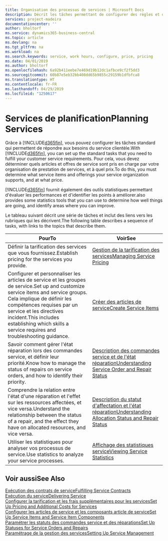 ```yaml
---
title: Organisation des processus de services | Microsoft Docs
description: Décrit les tâches permettant de configurer des règles et des valeurs pour définir vos stratégies de services et vos processus de vente.
services: project-madeira
documentationcenter: ''
author: bholtorf
ms.service: dynamics365-business-central
ms.topic: article
ms.devlang: na
ms.tgt_pltfrm: na
ms.workload: na
ms.search.keywords: service, work hours, configure, price, pricing
ms.date: 04/01/2019
ms.author: bholtorf
ms.openlocfilehash: 6a92b411eebe7e469d19b12dc1afbce9cf2f5dd3
ms.sourcegitcommit: 60b87e5eb32bb408dd65b9855c29159b1dfbfca8
ms.translationtype: HT
ms.contentlocale: fr-FR
ms.lasthandoff: 04/29/2019
ms.locfileid: "1250617"
---
```

# <a name="planning-services"></a><span data-ttu-id="2cc67-103">Services de planification</span><span class="sxs-lookup"><span data-stu-id="2cc67-103">Planning Services</span></span>
<span data-ttu-id="2cc67-104">Grâce à [!INCLUDE[d365fin](includes/d365fin_md.md)], vous pouvez configurer les tâches standard qui permettent de répondre aux besoins du service clientèle.</span><span class="sxs-lookup"><span data-stu-id="2cc67-104">With [!INCLUDE[d365fin](includes/d365fin_md.md)], you can set up the standard tasks that you need to fulfill your customer service requirements.</span></span> <span data-ttu-id="2cc67-105">Pour cela, vous devez déterminer quels articles et offres de service sont pris en charge par votre organisation de prestation de services, et à quel prix.</span><span class="sxs-lookup"><span data-stu-id="2cc67-105">To do this, you must determine what service items and offerings your service organization supports, and at what price.</span></span>   

[!INCLUDE[d365fin](includes/d365fin_md.md)] <span data-ttu-id="2cc67-106">fournit également des outils statistiques permettant d'évaluer les performances et d'identifier les points à améliorer.</span><span class="sxs-lookup"><span data-stu-id="2cc67-106">also provides some statistics tools that you can use to determine how well things are going, and identify areas where you can improve.</span></span>
  
<span data-ttu-id="2cc67-107">Le tableau suivant décrit une série de tâches et inclut des liens vers les rubriques qui les décrivent.</span><span class="sxs-lookup"><span data-stu-id="2cc67-107">The following table describes a sequence of tasks, with links to the topics that describe them.</span></span>   
  
|<span data-ttu-id="2cc67-108">**Pour**</span><span class="sxs-lookup"><span data-stu-id="2cc67-108">**To**</span></span>|<span data-ttu-id="2cc67-109">**Voir**</span><span class="sxs-lookup"><span data-stu-id="2cc67-109">**See**</span></span>|  
|------------|-------------|  
|<span data-ttu-id="2cc67-110">Définir la tarification des services que vous fournissez.</span><span class="sxs-lookup"><span data-stu-id="2cc67-110">Establish pricing for the services you provide.</span></span>|[<span data-ttu-id="2cc67-111">Gestion de la tarification des services</span><span class="sxs-lookup"><span data-stu-id="2cc67-111">Managing Service Pricing</span></span>](service-service-price-management.md)|
|<span data-ttu-id="2cc67-112">Configurer et personnaliser les articles de service et les groupes de service.</span><span class="sxs-lookup"><span data-stu-id="2cc67-112">Set up and customize service items and service groups.</span></span> <span data-ttu-id="2cc67-113">Cela implique de définir les compétences requises par un service et les directives incident.</span><span class="sxs-lookup"><span data-stu-id="2cc67-113">This includes establishing which skills a service requires and troubleshooting guidance.</span></span>| [<span data-ttu-id="2cc67-114">Créer des articles de service</span><span class="sxs-lookup"><span data-stu-id="2cc67-114">Create Service Items</span></span>](service-how-to-create-service-items.md)|  
|<span data-ttu-id="2cc67-115">Savoir comment gérer l'état réparation lors des commandes service, et définir leur priorité.</span><span class="sxs-lookup"><span data-stu-id="2cc67-115">Know how to manage the status of repairs on service orders, and how to identify their priority.</span></span>|[<span data-ttu-id="2cc67-116">Description des commandes service et de l'état réparation</span><span class="sxs-lookup"><span data-stu-id="2cc67-116">Understanding Service Order and Repair Status</span></span>](service-service-order-status-and-repair-status.md)|  
|<span data-ttu-id="2cc67-117">Comprendre la relation entre l'état d'une réparation et l'effet sur les ressources affectées, et vice versa.</span><span class="sxs-lookup"><span data-stu-id="2cc67-117">Understand the relationship between the status of a repair, and the effect they have on allocated resources, and vice versa.</span></span>|[<span data-ttu-id="2cc67-118">Description du statut d'affectation et l'état réparation</span><span class="sxs-lookup"><span data-stu-id="2cc67-118">Understanding Allocation Status and Repair Status</span></span>](service-allocation-status-and-repair-status.md)|  
|<span data-ttu-id="2cc67-119">Utiliser les statistiques pour analyser vos processus de service.</span><span class="sxs-lookup"><span data-stu-id="2cc67-119">Use statistics to analyze your service processes.</span></span> | [<span data-ttu-id="2cc67-120">Affichage des statistiques service</span><span class="sxs-lookup"><span data-stu-id="2cc67-120">Viewing Service Statistics</span></span>](service-service-statistics.md) |

## <a name="see-also"></a><span data-ttu-id="2cc67-121">Voir aussi</span><span class="sxs-lookup"><span data-stu-id="2cc67-121">See Also</span></span>
[<span data-ttu-id="2cc67-122">Exécution des contrats de service</span><span class="sxs-lookup"><span data-stu-id="2cc67-122">Fulfilling Service Contracts</span></span>](service-fulfill-service-contracts.md)  
[<span data-ttu-id="2cc67-123">Exécution du service</span><span class="sxs-lookup"><span data-stu-id="2cc67-123">Delivering Service</span></span>](service-deliver-service.md)  
[<span data-ttu-id="2cc67-124">Configurer la tarification et les frais supplémentaires pour les services</span><span class="sxs-lookup"><span data-stu-id="2cc67-124">Set Up Pricing and Additional Costs for Services</span></span>](service-how-setup-service-costs-pricing.md)  
[<span data-ttu-id="2cc67-125">Configurer les articles de service et les composants article de service</span><span class="sxs-lookup"><span data-stu-id="2cc67-125">Set Up Service Items and Service Item Components</span></span>](service-how-setup-service-items.md)  
[<span data-ttu-id="2cc67-126">Paramétrer les statuts des commandes service et des réparations</span><span class="sxs-lookup"><span data-stu-id="2cc67-126">Set Up Statuses for Service Orders and Repairs</span></span>](service-order-repair-status.md)  
[<span data-ttu-id="2cc67-127">Paramétrage de la gestion des services</span><span class="sxs-lookup"><span data-stu-id="2cc67-127">Setting Up Service Management</span></span>](service-setup-service.md)  
